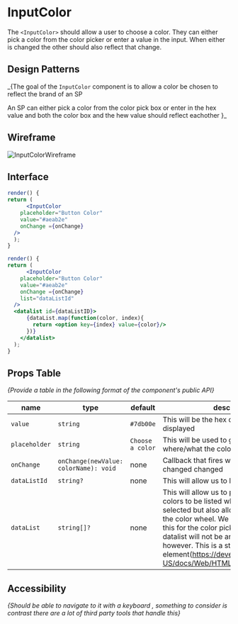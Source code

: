 # InputColor

The `<InputColor>` should allow a user to choose a color. They can either pick a
color from the color picker or enter a value in the input. When either is
changed the other should also reflect that change.

## Design Patterns

\_{The goal of the `InputColor` component is to allow a color be chosen to
reflect the brand of an SP

An SP can either pick a color from the color pick box or enter in the hex value
and both the color box and the hew value should reflect eachother }\_

## Wireframe

![InputColorWireframe](https://user-images.githubusercontent.com/51097786/62896803-0191c400-bd0f-11e9-9c12-96fbd1c32696.png)

## Interface

```jsx
render() {
return (
      <InputColor
    placeholder="Button Color"
    value="#aeab2e"
    onChange ={onChange}
  />
  );
}
```

```jsx
render() {
return (
      <InputColor
    placeholder="Button Color"
    value="#aeab2e"
    onChange ={onChange}
    list="dataListId"
  />
  <datalist id={dataListID}>
      {dataList.map(function(color, index){
        return <option key={index} value={color}/>
      })}
    </datalist>
  );
}
```

## Props Table

_{Provide a table in the following format of the component's public API}_

| name          | type                                  | default          | description                                                                                                                                                                                                                                                                                                                                                          |
| ------------- | ------------------------------------- | ---------------- | -------------------------------------------------------------------------------------------------------------------------------------------------------------------------------------------------------------------------------------------------------------------------------------------------------------------------------------------------------------------- |
| `value`       | `string`                              | `#7db00e`        | This will be the hex color that will be displayed                                                                                                                                                                                                                                                                                                                    |
| `placeholder` | `string`                              | `Choose a color` | This will be used to give context on where/what the color will be used for                                                                                                                                                                                                                                                                                           |
| `onChange`    | `onChange(newValue: colorName): void` | none             | Callback that fires when the color is changed changed                                                                                                                                                                                                                                                                                                                |
| `dataListId`  | `string?`                             | none             | This will allow us to link a color datalist                                                                                                                                                                                                                                                                                                                          |
| `dataList`    | `string[]?`                           | none             | This will allow us to pass in some default colors to be listed when the color picker is selected but also allow them to access the color wheel. We currently are using this for the color picker right now. the datalist will not be another component however. This is a standard HTML element(https://developer.mozilla.org/en-US/docs/Web/HTML/Element/datalist). |

## Accessibility

_{Should be able to navigate to it with a keyboard , something to consider is
contrast there are a lot of third party tools that handle this}_
